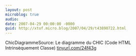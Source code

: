 ```yaml
---
layout: post
microblog: true
audio: 
date: 2007-04-29 00:00:00 -0000
guid: http://xtof.micro.blog/2007/04/29/t43890722.html
---
```

ChicDiagrammeSource: Le diagramme du CHIC (Code HTML Intrinsèquement Classe) [tinyurl.com/24f43g](http://tinyurl.com/24f43g)
